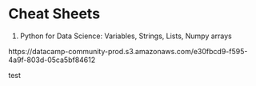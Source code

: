 # Cheat Sheets
1. Python for Data Science: Variables, Strings, Lists, Numpy arrays
<tr>https://datacamp-community-prod.s3.amazonaws.com/e30fbcd9-f595-4a9f-803d-05ca5bf84612

test